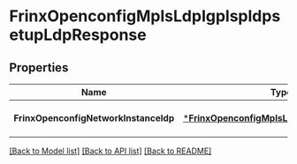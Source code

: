 # FrinxOpenconfigMplsLdpIgplspldpsetupLdpResponse

## Properties
Name | Type | Description | Notes
------------ | ------------- | ------------- | -------------
**FrinxOpenconfigNetworkInstanceldp** | [***FrinxOpenconfigMplsLdpIgplspldpsetupLdp**](frinx.openconfig.mpls.ldp.igplspldpsetup.Ldp.md) |  | [optional] [default to null]

[[Back to Model list]](../README.md#documentation-for-models) [[Back to API list]](../README.md#documentation-for-api-endpoints) [[Back to README]](../README.md)


